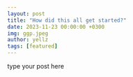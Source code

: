 ```yaml
---
layout: post
title: "How did this all get started?"
date: 2023-11-23 00:00:00 +0300
img: ggp.jpeg
author: yellz
tags: [featured]
---
```


type your post here